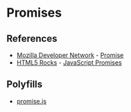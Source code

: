 # Promises

## References

* [Mozilla Developer Network](https://developer.mozilla.org/) - [Promise](https://developer.mozilla.org/en-US/docs/Web/JavaScript/Reference/Global_Objects/Promise)
* [HTML5 Rocks](http://www.html5rocks.com/) - [JavaScript Promises](http://www.html5rocks.com/en/tutorials/es6/promises/)

## Polyfills

* [promise.js](https://www.promisejs.org/)
